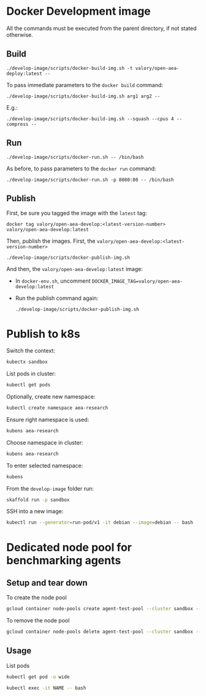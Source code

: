 # Docker Development image

All the commands must be executed from the parent directory, if not stated otherwise.

## Build

    ./develop-image/scripts/docker-build-img.sh -t valory/open-aea-deploy:latest --
    

To pass immediate parameters to the `docker build` command:

    ./develop-image/scripts/docker-build-img.sh arg1 arg2 --    

E.g.:

    ./develop-image/scripts/docker-build-img.sh --squash --cpus 4 --compress --    


## Run

    ./develop-image/scripts/docker-run.sh -- /bin/bash
 
As before, to pass parameters to the `docker run` command:

    ./develop-image/scripts/docker-run.sh -p 8080:80 -- /bin/bash


## Publish

First, be sure you tagged the image with the `latest` tag: 

    docker tag valory/open-aea-develop:<latest-version-number> valory/open-aea-develop:latest

Then, publish the images. First, the `valory/open-aea-develop:<latest-version-number>`

    ./develop-image/scripts/docker-publish-img.sh

And then, the `valory/open-aea-develop:latest` image:

- In `docker-env.sh`, uncomment `DOCKER_IMAGE_TAG=valory/open-aea-develop:latest`  

- Run the publish command again: 

      ./develop-image/scripts/docker-publish-img.sh

# Publish to k8s

Switch the context:
``` bash
kubectx sandbox
```

List pods in cluster:
``` bash
kubectl get pods
```

Optionally, create new namespace:
``` bash
kubectl create namespace aea-research
```

Ensure right namespace is used:
``` bash
kubens aea-research
```
Choose namespace in cluster:
``` bash
kubens aea-research
```
To enter selected namespace:
``` bash
kubens
```

From the `develop-image` folder run:
``` bash
skaffold run -p sandbox
```

SSH into a new image:
``` bash
kubectl run --generator=run-pod/v1 -it debian --image=debian -- bash
```

# Dedicated node pool for benchmarking agents


## Setup and tear down

To create the node pool
``` bash
gcloud container node-pools create agent-test-pool --cluster sandbox --project fetch-ai-sandbox --node-taints dedicated=agent:NoSchedule --machine-type=n1-standard-4 --num-nodes=1 --enable-autoscaling --node-labels=type=agent-test --max-nodes=1  --min-nodes=0
```
To remove the node pool 
``` bash
gcloud container node-pools delete agent-test-pool --cluster sandbox --project fetch-ai-sandbox
```

## Usage

List pods

``` bash
kubectl get pod -o wide
```

``` bash
kubectl exec -it NAME -- bash
```



